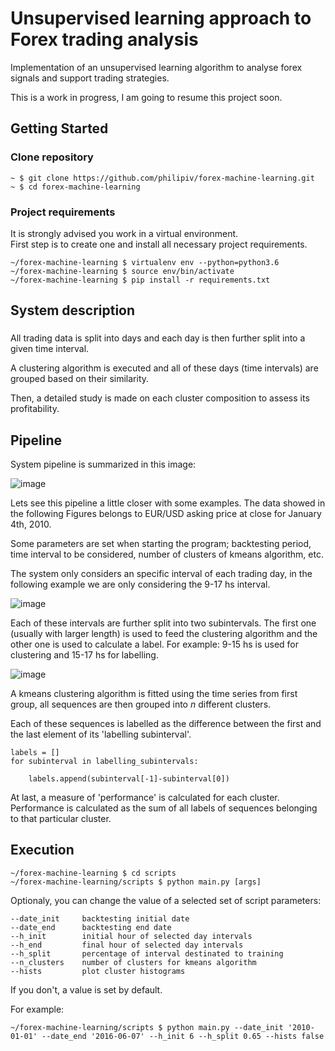 # Unsupervised learning approach to Forex trading analysis  

Implementation of an unsupervised learning algorithm to analyse forex signals and support trading strategies. 

This is a work in progress, I am going to resume this project soon.

## Getting Started

### Clone repository

    ~ $ git clone https://github.com/philipiv/forex-machine-learning.git
    ~ $ cd forex-machine-learning

### Project requirements 

It is strongly advised you work in a virtual environment.\
First step is to create one and install all necessary project requirements.
       
    ~/forex-machine-learning $ virtualenv env --python=python3.6
    ~/forex-machine-learning $ source env/bin/activate
    ~/forex-machine-learning $ pip install -r requirements.txt
    
## System description

### 

All trading data is split into days and each day is then further split into a given time interval. 

A clustering algorithm is executed and all of these days (time intervals) are grouped based on their similarity.

Then, a detailed study is made on each cluster composition to assess its profitability. 

## Pipeline

System pipeline is summarized in this image:

![image](https://github.com/philipiv/forex-machine-learning/blob/master/imgs/system-pipeline.png)

Lets see this pipeline a little closer with some examples. The data showed in the following Figures belongs to EUR/USD asking price at close for January 4th, 2010. 

Some parameters are set when starting the program; backtesting period, time interval to be considered, number of clusters of kmeans algorithm, etc.

The system only considers an specific interval of each trading day, in the following example we are only considering the 9-17 hs interval.

![image](https://github.com/philipiv/forex-machine-learning/blob/master/imgs/all_day_prices_with_interval_selection.png)

Each of these intervals are further split into two subintervals. The first one (usually with larger length) is used to feed the clustering algorithm and the other one is used to calculate a label. For example: 9-15 hs is used for clustering and 15-17 hs for labelling.

![image](https://github.com/philipiv/forex-machine-learning/blob/master/imgs/train_label_split.png)

A kmeans clustering algorithm is fitted using the time series from first group, all sequences are then grouped into _n_ different clusters.

Each of these sequences is labelled as the difference between the first and the last element of its 'labelling subinterval'. 

    labels = []
    for subinterval in labelling_subintervals:

        labels.append(subinterval[-1]-subinterval[0]) 

At last, a measure of 'performance' is calculated for each cluster. Performance is calculated as the sum of all labels of sequences belonging to that particular cluster.


## Execution

    ~/forex-machine-learning $ cd scripts
    ~/forex-machine-learning/scripts $ python main.py [args]

Optionaly, you can change the value of a selected set of script parameters:
    
    --date_init     backtesting initial date
    --date_end      backtesting end date
    --h_init        initial hour of selected day intervals
    --h_end         final hour of selected day intervals
    --h_split       percentage of interval destinated to training
    --n_clusters    number of clusters for kmeans algorithm
    --hists         plot cluster histograms
    
If you don't, a value is set by default.

For example:

    ~/forex-machine-learning/scripts $ python main.py --date_init '2010-01-01' --date_end '2016-06-07' --h_init 6 --h_split 0.65 --hists false 

